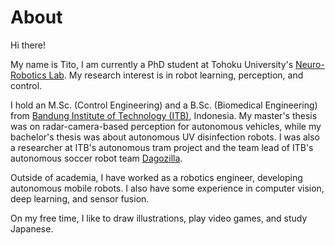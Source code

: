 # About

Hi there!

My name is Tito, I am currently a PhD student at Tohoku University's [Neuro-Robotics Lab](https://neuro.mech.tohoku.ac.jp/). My research interest is in robot learning, perception, and control.

I hold an M.Sc. (Control Engineering) and a B.Sc. (Biomedical Engineering) from [Bandung Institute of Technology (ITB)](https://itb.ac.id), Indonesia. My master's thesis was on radar-camera-based perception for autonomous vehicles, while my bachelor's thesis was about autonomous UV disinfection robots. I was also a researcher at ITB's autonomous tram project and the team lead of ITB's autonomous soccer robot team [Dagozilla](https://dagozilla.itb.ac.id/).

Outside of academia, I have worked as a robotics engineer, developing autonomous mobile robots. I also have some experience in computer vision, deep learning, and sensor fusion.

On my free time, I like to draw illustrations, play video games, and study Japanese.
